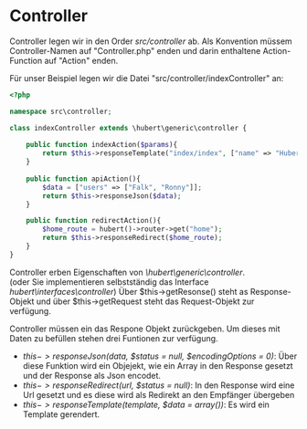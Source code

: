 # Controller

Controller legen wir in den Order _src/controller_ ab.
Als Konvention müssem Controller-Namen auf "Controller.php" enden und darin enthaltene Action-Function auf "Action" enden.

Für unser Beispiel legen wir die Datei "src/controller/indexController" an:
```php
<?php

namespace src\controller;

class indexController extends \hubert\generic\controller {
    
    public function indexAction($params){
        return $this->responseTemplate("index/index", ["name" => "Hubert"]);
    }
    
    public function apiAction(){
        $data = ["users" => ["Falk", "Ronny"]];
        return $this->responseJson($data);
    }

    public function redirectAction(){
        $home_route = hubert()->router->get("home");
        return $this->responseRedirect($home_route);
    }
}
```

Controller erben Eigenschaften von _\hubert\generic\controller_.    
(oder Sie implementieren selbstständig das Interface _hubert\interfaces\controller_)
Über $this->getResonse() steht as Response-Objekt und über $this->getRequest steht das Request-Objekt zur verfügung.    

Controller müssen ein das Respone Objekt zurückgeben.
Um dieses mit Daten zu befüllen stehen drei Funtionen zur verfügung.

- _$this->responseJson($data, $status = null, $encodingOptions = 0)_: Über diese Funktion wird ein Objejekt, wie ein Array in den Response gesetzt und der Response als Json encodet.
- _$this->responseRedirect($url, $status = null)_: In den Response wird eine Url gesetzt und es diese wird als Redirekt an den Empfänger übergeben
- _$this->responseTemplate($template, $data = array())_: Es wird ein Template gerendert.
